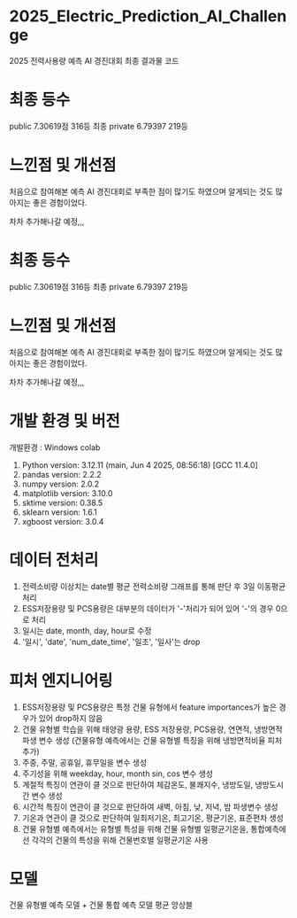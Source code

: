 # 2025_Electric_Prediction_AI_Challenge
2025 전력사용량 예측 AI 경진대회 최종 결과물 코드

# 최종 등수
public 7.30619점 316등
최종 private 6.79397 219등

# 느낀점 및 개선점
처음으로 참여해본 예측 AI 경진대회로 부족한 점이 많기도 하였으며 알게되는 것도 많아지는 좋은 경험이었다.

차차 추가해나갈 예정,,,

# 최종 등수
public 7.30619점 316등
최종 private 6.79397 219등

# 느낀점 및 개선점
처음으로 참여해본 예측 AI 경진대회로 부족한 점이 많기도 하였으며 알게되는 것도 많아지는 좋은 경험이었다.

차차 추가해나갈 예정,,,

# 개발 환경 및 버전
개발환경 : Windows colab
1. Python version: 3.12.11 (main, Jun  4 2025, 08:56:18) [GCC 11.4.0]
2. pandas version: 2.2.2
3. numpy version: 2.0.2
4. matplotlib version: 3.10.0
5. sktime version: 0.38.5
6. sklearn version: 1.6.1
7. xgboost version: 3.0.4

# 데이터 전처리
1. 전력소비량 이상치는 date별 평균 전력소비량 그래프를 통해 판단 후 3일 이동평균 처리
2. ESS저장용량 및 PCS용량은 대부분의 데이터가 '-'처리가 되어 있어 '-'의 경우 0으로 처리
3. 일시는 date, month, day, hour로 수정
4. '일시', 'date', 'num_date_time', '일조', '일사'는 drop 
   
# 피처 엔지니어링
1. ESS저장용량 및 PCS용량은 특정 건물 유형에서 feature importances가 높은 경우가 있어 drop하지 않음
2. 건물 유형별 학습을 위해 태양광 용량, ESS 저장용량, PCS용량, 연면적, 냉방면적 파생 변수 생성 (건물유형 예측에서는 건물 유형별 특징을 위해 냉방면적비율 피처 추가)
3. 주중, 주말, 공휴일, 휴무일을 변수 생성
4. 주기성을 위해 weekday, hour, month sin, cos 변수 생성
5. 계절적 특징이 연관이 클 것으로 판단하여 체감온도, 불쾌지수, 냉방도일, 냉방도시간 변수 생성
6. 시간적 특징이 연관이 클 것으로 판단하여 새벽, 아침, 낮, 저녁, 밤 파생변수 생성
7. 기온과 연관이 클 것으로 판단하여 일최저기온, 최고기온, 평균기온, 표준편차 생성
8. 건물 유형별 예측에서는 유형별 특성을 위해 건물 유형별 일평균기온을, 통합예측에선 각각의 건물의 특성을 위해 건물번호별 일평균기온 사용

# 모델
건물 유형별 예측 모델 + 건물 통합 예측 모델 평균 앙상블
